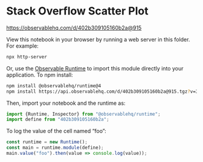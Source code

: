 # Stack Overflow Scatter Plot

https://observablehq.com/d/402b309105160b2a@915

View this notebook in your browser by running a web server in this folder. For
example:

~~~sh
npx http-server
~~~

Or, use the [Observable Runtime](https://github.com/observablehq/runtime) to
import this module directly into your application. To npm install:

~~~sh
npm install @observablehq/runtime@4
npm install https://api.observablehq.com/d/402b309105160b2a@915.tgz?v=3
~~~

Then, import your notebook and the runtime as:

~~~js
import {Runtime, Inspector} from "@observablehq/runtime";
import define from "402b309105160b2a";
~~~

To log the value of the cell named “foo”:

~~~js
const runtime = new Runtime();
const main = runtime.module(define);
main.value("foo").then(value => console.log(value));
~~~
